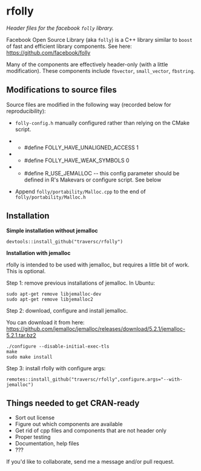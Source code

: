 # rfolly

*Header files for the facebook `folly` library.*

Facebook Open Source Library (aka `folly`) is a C++ library similar to `boost` of fast and efficient library components. See here: https://github.com/facebook/folly

Many of the components are effectively header-only (with a little modification). These components include `fbvector`, `small_vector`, `fbstring`. 

## Modifications to source files

Source files are modified in the following way (recorded below for reproducibility):

* `folly-config.h` manually configured rather than relying on the CMake script. 
* * #define FOLLY_HAVE_UNALIGNED_ACCESS 1
* * #define FOLLY_HAVE_WEAK_SYMBOLS 0
* * #define R_USE_JEMALLOC -- this config parameter should be defined in R's Makevars or configure script. See below

* Append `folly/portability/Malloc.cpp` to the end of `folly/portability/Malloc.h`

## Installation

**Simple installation without jemalloc**

```
devtools::install_github("traversc/rfolly")
```

**Installation with jemalloc**

rfolly is intended to be used with jemalloc, but requires a little bit of work. This is optional. 

Step 1: remove previous installations of jemalloc. In Ubuntu:
```
sudo apt-get remove libjemalloc-dev
sudo apt-get remove libjemalloc2
```

Step 2: download, configure and install jemalloc. 

You can download it from here: https://github.com/jemalloc/jemalloc/releases/download/5.2.1/jemalloc-5.2.1.tar.bz2
```
./configure --disable-initial-exec-tls
make
sudo make install
```

Step 3: install rfolly with configure args:
```
remotes::install_github("traversc/rfolly",configure.args="--with-jemalloc")
```

## Things needed to get CRAN-ready

* Sort out license
* Figure out which components are available
* Get rid of cpp files and components that are not header only
* Proper testing
* Documentation, help files
* ???

If you'd like to collaborate, send me a message and/or pull request. 


